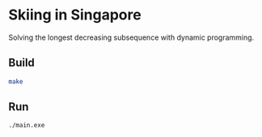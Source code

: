 # Skiing in Singapore

Solving the longest decreasing subsequence with dynamic programming.

## Build

```bash
make
```

## Run

```bash
./main.exe
```